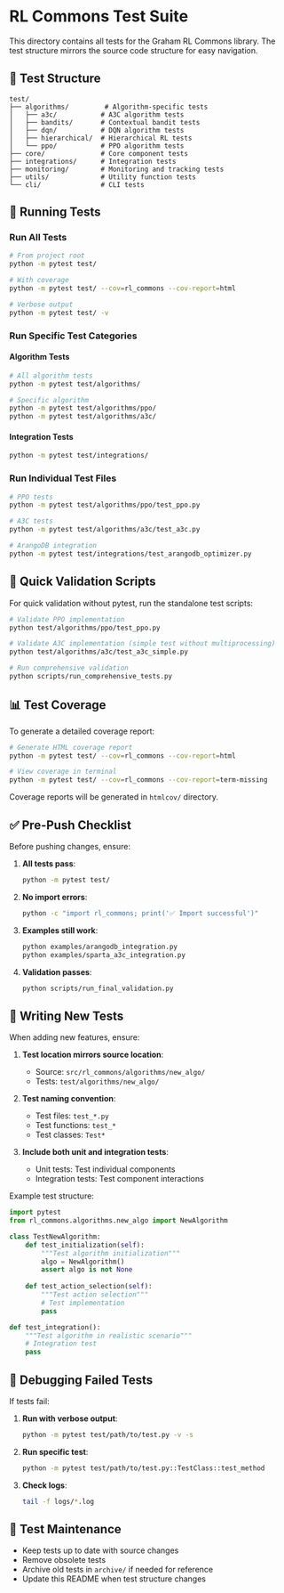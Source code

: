 # RL Commons Test Suite

This directory contains all tests for the Graham RL Commons library. The test structure mirrors the source code structure for easy navigation.

## 📁 Test Structure

```
test/
├── algorithms/         # Algorithm-specific tests
│   ├── a3c/           # A3C algorithm tests
│   ├── bandits/       # Contextual bandit tests
│   ├── dqn/           # DQN algorithm tests
│   ├── hierarchical/  # Hierarchical RL tests
│   └── ppo/           # PPO algorithm tests
├── core/              # Core component tests
├── integrations/      # Integration tests
├── monitoring/        # Monitoring and tracking tests
├── utils/             # Utility function tests
└── cli/               # CLI tests
```

## 🚀 Running Tests

### Run All Tests
```bash
# From project root
python -m pytest test/

# With coverage
python -m pytest test/ --cov=rl_commons --cov-report=html

# Verbose output
python -m pytest test/ -v
```

### Run Specific Test Categories

#### Algorithm Tests
```bash
# All algorithm tests
python -m pytest test/algorithms/

# Specific algorithm
python -m pytest test/algorithms/ppo/
python -m pytest test/algorithms/a3c/
```

#### Integration Tests
```bash
python -m pytest test/integrations/
```

### Run Individual Test Files
```bash
# PPO tests
python -m pytest test/algorithms/ppo/test_ppo.py

# A3C tests
python -m pytest test/algorithms/a3c/test_a3c.py

# ArangoDB integration
python -m pytest test/integrations/test_arangodb_optimizer.py
```

## 🧪 Quick Validation Scripts

For quick validation without pytest, run the standalone test scripts:

```bash
# Validate PPO implementation
python test/algorithms/ppo/test_ppo.py

# Validate A3C implementation (simple test without multiprocessing)
python test/algorithms/a3c/test_a3c_simple.py

# Run comprehensive validation
python scripts/run_comprehensive_tests.py
```

## 📊 Test Coverage

To generate a detailed coverage report:

```bash
# Generate HTML coverage report
python -m pytest test/ --cov=rl_commons --cov-report=html

# View coverage in terminal
python -m pytest test/ --cov=rl_commons --cov-report=term-missing
```

Coverage reports will be generated in `htmlcov/` directory.

## ✅ Pre-Push Checklist

Before pushing changes, ensure:

1. **All tests pass**:
   ```bash
   python -m pytest test/
   ```

2. **No import errors**:
   ```bash
   python -c "import rl_commons; print('✅ Import successful')"
   ```

3. **Examples still work**:
   ```bash
   python examples/arangodb_integration.py
   python examples/sparta_a3c_integration.py
   ```

4. **Validation passes**:
   ```bash
   python scripts/run_final_validation.py
   ```

## 🔧 Writing New Tests

When adding new features, ensure:

1. **Test location mirrors source location**:
   - Source: `src/rl_commons/algorithms/new_algo/`
   - Tests: `test/algorithms/new_algo/`

2. **Test naming convention**:
   - Test files: `test_*.py`
   - Test functions: `test_*`
   - Test classes: `Test*`

3. **Include both unit and integration tests**:
   - Unit tests: Test individual components
   - Integration tests: Test component interactions

Example test structure:
```python
import pytest
from rl_commons.algorithms.new_algo import NewAlgorithm

class TestNewAlgorithm:
    def test_initialization(self):
        """Test algorithm initialization"""
        algo = NewAlgorithm()
        assert algo is not None
    
    def test_action_selection(self):
        """Test action selection"""
        # Test implementation
        pass

def test_integration():
    """Test algorithm in realistic scenario"""
    # Integration test
    pass
```

## 🐛 Debugging Failed Tests

If tests fail:

1. **Run with verbose output**:
   ```bash
   python -m pytest test/path/to/test.py -v -s
   ```

2. **Run specific test**:
   ```bash
   python -m pytest test/path/to/test.py::TestClass::test_method
   ```

3. **Check logs**:
   ```bash
   tail -f logs/*.log
   ```

## 📝 Test Maintenance

- Keep tests up to date with source changes
- Remove obsolete tests
- Archive old tests in `archive/` if needed for reference
- Update this README when test structure changes